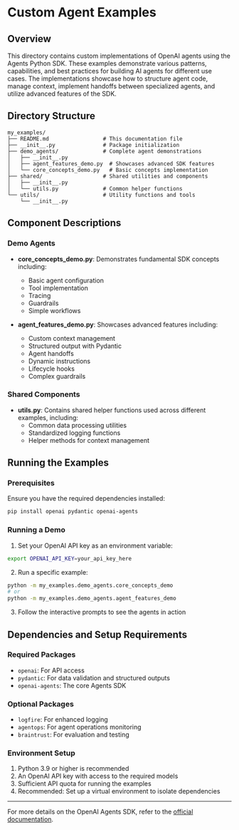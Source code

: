 # Custom Agent Examples

## Overview

This directory contains custom implementations of OpenAI agents using the Agents Python SDK. These examples demonstrate various patterns, capabilities, and best practices for building AI agents for different use cases. The implementations showcase how to structure agent code, manage context, implement handoffs between specialized agents, and utilize advanced features of the SDK.

## Directory Structure

```
my_examples/
├── README.md                 # This documentation file
├── __init__.py               # Package initialization
├── demo_agents/              # Complete agent demonstrations
│   ├── __init__.py
│   ├── agent_features_demo.py  # Showcases advanced SDK features
│   └── core_concepts_demo.py   # Basic concepts implementation
├── shared/                   # Shared utilities and components
│   ├── __init__.py
│   └── utils.py              # Common helper functions
└── utils/                    # Utility functions and tools
    └── __init__.py
```

## Component Descriptions

### Demo Agents

- **core_concepts_demo.py**: Demonstrates fundamental SDK concepts including:
  - Basic agent configuration
  - Tool implementation
  - Tracing
  - Guardrails
  - Simple workflows

- **agent_features_demo.py**: Showcases advanced features including:
  - Custom context management
  - Structured output with Pydantic
  - Agent handoffs
  - Dynamic instructions
  - Lifecycle hooks
  - Complex guardrails

### Shared Components

- **utils.py**: Contains shared helper functions used across different examples, including:
  - Common data processing utilities
  - Standardized logging functions
  - Helper methods for context management

## Running the Examples

### Prerequisites

Ensure you have the required dependencies installed:

```bash
pip install openai pydantic openai-agents
```

### Running a Demo

1. Set your OpenAI API key as an environment variable:
```bash
export OPENAI_API_KEY=your_api_key_here
```

2. Run a specific example:
```bash
python -m my_examples.demo_agents.core_concepts_demo
# or
python -m my_examples.demo_agents.agent_features_demo
```

3. Follow the interactive prompts to see the agents in action

## Dependencies and Setup Requirements

### Required Packages

- `openai`: For API access
- `pydantic`: For data validation and structured outputs
- `openai-agents`: The core Agents SDK

### Optional Packages

- `logfire`: For enhanced logging
- `agentops`: For agent operations monitoring
- `braintrust`: For evaluation and testing

### Environment Setup

1. Python 3.9 or higher is recommended
2. An OpenAI API key with access to the required models
3. Sufficient API quota for running the examples
4. Recommended: Set up a virtual environment to isolate dependencies

---

For more details on the OpenAI Agents SDK, refer to the [official documentation](https://platform.openai.com/docs/agents/).

